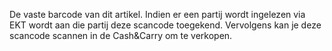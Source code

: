 De vaste barcode van dit artikel. Indien er een partij wordt ingelezen via EKT wordt aan die partij deze scancode toegekend. Vervolgens kan je deze scancode scannen in de Cash&Carry om te verkopen.